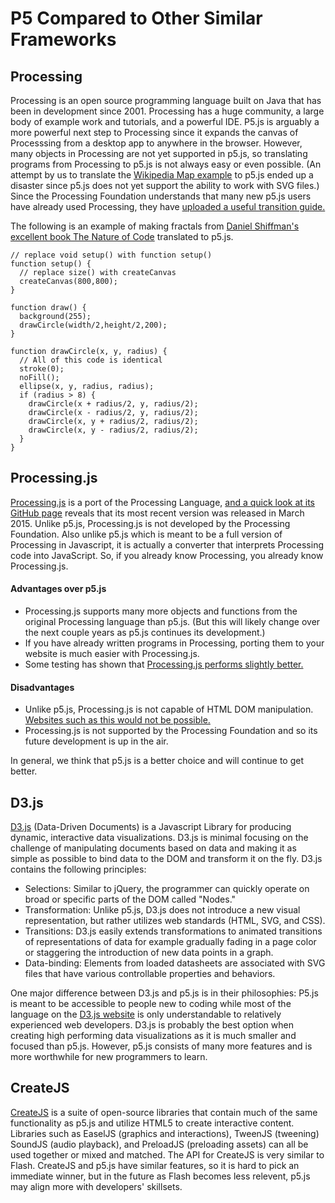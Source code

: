 # P5 Compared to Other Similar Frameworks

## Processing

Processing is an open source programming language built on Java that has been in development since 2001. Processing has a huge community, a large body of example work and tutorials, and a powerful IDE. P5.js is arguably a more powerful next step to Processing since it expands the canvas of Processsing from a desktop app to anywhere in the browser. However, many objects in Processing are not yet supported in p5.js, so translating programs from Processing to p5.js is not always easy or even possible. (An attempt by us to translate the [Wikipedia Map example](https://en.wikipedia.org/wiki/Processing_(programming_language)) to p5.js ended up a disaster since p5.js does not yet support the ability to work with SVG files.) Since the Processing Foundation understands that many new p5.js users have already used Processing, they have [uploaded a useful transition guide.](https://github.com/processing/p5.js/wiki/Processing-transition)

The following is an example of making fractals from [Daniel Shiffman's excellent book The Nature of Code](http://natureofcode.com/book/chapter-8-fractals/) translated to p5.js.

```
// replace void setup() with function setup()
function setup() {
  // replace size() with createCanvas
  createCanvas(800,800); 
}
 
function draw() {
  background(255);
  drawCircle(width/2,height/2,200);
}
 
function drawCircle(x, y, radius) {
  // All of this code is identical
  stroke(0);
  noFill();
  ellipse(x, y, radius, radius);
  if (radius > 8) {
    drawCircle(x + radius/2, y, radius/2);
    drawCircle(x - radius/2, y, radius/2);
    drawCircle(x, y + radius/2, radius/2);
    drawCircle(x, y - radius/2, radius/2);
  }
}
```

## Processing.js

[Processing.js]((http://processingjs.org) ) is a port of the Processing Language, [and a quick look at its GitHub page](https://github.com/processing-js/processing-js/) reveals that its most recent version was released in March 2015. Unlike p5.js, Processing.js is not developed by the Processing Foundation. Also unlike p5.js which is meant to be a full version of Processing in Javascript, it is actually a converter that interprets Processing code into JavaScript. So, if you already know Processing, you already know Processing.js.

#### Advantages over p5.js

* Processing.js supports many more objects and functions from the original Processing language than p5.js. (But this will likely change over the next couple years as p5.js continues its development.)
* If you have already written programs in Processing, porting them to your website is much easier with Processing.js.
* Some testing has shown that [Processing.js performs slightly better.](http://www.sitepoint.com/processing-js-vs-p5-js-whats-difference/)

#### Disadvantages

* Unlike p5.js, Processing.js is not capable of HTML DOM manipulation. [Websites such as this would not be possible.](http://p5play.molleindustria.org)
* Processing.js is not supported by the Processing Foundation and so its future development is up in the air.

In general, we think that p5.js is a better choice and will continue to get better.

## D3.js

[D3.js](http://d3js.org) (Data-Driven Documents) is a Javascript Library for producing dynamic, interactive data visualizations. D3.js is minimal focusing on the challenge of manipulating documents based on data and making it as simple as possible to bind data to the DOM and transform it on the fly. D3.js contains the following principles:
* Selections: Similar to jQuery, the programmer can quickly operate on broad or specific parts of the DOM called "Nodes."
* Transformation: Unlike p5.js, D3.js does not introduce a new visual representation, but rather utilizes web standards (HTML, SVG, and CSS).
* Transitions: D3.js easily extends transformations to animated transitions of representations of data for example gradually fading in a page color or staggering the introduction of new data points in a graph.
* Data-binding: Elements from loaded datasheets are associated with SVG files that have various controllable properties and behaviors.

One major difference between D3.js and p5.js is in their philosophies: P5.js is meant to be accessible to people new to coding while most of the language on the [D3.js website](http://d3js.org) is only understandable to relatively experienced web developers. D3.js is probably the best option when creating high performing data visualizations as it is much smaller and focused than p5.js. However, p5.js consists of many more features and is more worthwhile for new programmers to learn.

## CreateJS

[CreateJS](http://www.createjs.com) is a suite of open-source libraries that contain much of the same functionality as p5.js  and utilize HTML5 to create interactive content. Libraries such as EaselJS (graphics and interactions), TweenJS (tweening) SoundJS (audio playback), and PreloadJS (preloading assets) can all be used together or mixed and matched. The API for CreateJS is very similar to Flash. CreateJS and p5.js have similar features, so it is hard to pick an immediate winner, but in the future as Flash becomes less relevent, p5.js may align more with developers' skillsets. 
